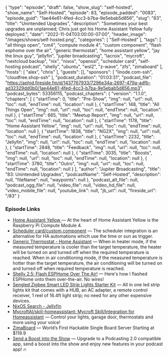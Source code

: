 {
  "type": "episode",
  "draft": false,
  "show_slug": "self-hosted",
  "show_name": "Self-Hosted",
  "episode": 83,
  "episode_padded": "0083",
  "episode_guid": "1ae44e61-4fed-4cc3-b7ba-9e5ebab5d856",
  "slug": "83",
  "title": "Unintended Upgrades",
  "description": "Sometimes your best upgrades are unplanned;  Chris just got his Home Assistant Yellow fully deployed.",
  "date": "2022-11-04T03:00:00-07:00",
  "header_image": "/images/shows/self-hosted.png",
  "categories": [
    "Self-Hosted"
  ],
  "tags": [
    "all things open",
    "cm4",
    "compute module 4",
    "custom component",
    "flash esphome over the air",
    "generic thermostat",
    "home assistant yellow",
    "jay the linux guy",
    "jellyfin",
    "jupiter broadcasting",
    "lacroix",
    "mycroft",
    "nextcloud backup",
    "nix",
    "nixos",
    "openssl",
    "scheduler card",
    "self-hosting podcast",
    "shelly",
    "ubuntu",
    "wsl2",
    "z-wave",
    "zfs",
    "zimaboard"
  ],
  "hosts": [
    "alex",
    "chris"
  ],
  "guests": [],
  "sponsors": [
    "linode.com-ssh",
    "cloudfree.shop-ssh"
  ],
  "podcast_duration": "01:03:31",
  "podcast_file": "https://aphid.fireside.fm/d/1437767933/7296e34a-2697-479a-adfb-ad32329dd0b0/1ae44e61-4fed-4cc3-b7ba-9e5ebab5d856.mp3",
  "podcast_bytes": 53356115,
  "podcast_chapters": {
    "version": "1.1.0",
    "chapters": [
      {
        "startTime": 0,
        "title": "Pre-Show",
        "img": null,
        "url": null,
        "toc": null,
        "endTime": null,
        "location": null
      },
      {
        "startTime": 148,
        "title": "All Things Open",
        "img": null,
        "url": null,
        "toc": null,
        "endTime": null,
        "location": null
      },
      {
        "startTime": 665,
        "title": "Meetup Report",
        "img": null,
        "url": null,
        "toc": null,
        "endTime": null,
        "location": null
      },
      {
        "startTime": 1178,
        "title": "Home Assistant Yellow",
        "img": null,
        "url": null,
        "toc": null,
        "endTime": null,
        "location": null
      },
      {
        "startTime": 1838,
        "title": "NG2X",
        "img": null,
        "url": null,
        "toc": null,
        "endTime": null,
        "location": null
      },
      {
        "startTime": 2232,
        "title": "Jellyfin",
        "img": null,
        "url": null,
        "toc": null,
        "endTime": null,
        "location": null
      },
      {
        "startTime": 2848,
        "title": "Feedback",
        "img": null,
        "url": null,
        "toc": null,
        "endTime": null,
        "location": null
      },
      {
        "startTime": 3035,
        "title": "Boosts",
        "img": null,
        "url": null,
        "toc": null,
        "endTime": null,
        "location": null
      },
      {
        "startTime": 3780,
        "title": "Outro",
        "img": null,
        "url": null,
        "toc": null,
        "endTime": null,
        "location": null
      }
    ],
    "author": "Jupiter Broadcasting",
    "title": "83: Unintended Upgrades",
    "podcastName": "Self-Hosted",
    "description": null,
    "fileName": null,
    "waypoints": null
  },
  "podcast_alt_file": null,
  "podcast_ogg_file": null,
  "video_file": null,
  "video_hd_file": null,
  "video_mobile_file": null,
  "youtube_link": null,
  "jb_url": null,
  "fireside_url": "/83"
}


### Episode Links

  * [Home Assistant Yellow ](https://www.crowdsupply.com/nabu-casa/home-assistant-yellow "Home Assistant Yellow ") — At the heart of Home Assistant Yellow is the Raspberry Pi Compute Module 4.
  * [Scheduler card/custom component](https://community.home-assistant.io/t/scheduler-card-custom-component/217458 "Scheduler card/custom component") — The scheduler integration is an alternative for HA automations which use the time or sun as trigger. 
  * [Generic Thermostat - Home Assistant](https://www.home-assistant.io/integrations/generic_thermostat/ "Generic Thermostat - Home Assistant") — When in heater mode, if the measured temperature is cooler than the target temperature, the heater will be turned on and turned off when the required temperature is reached. When in air conditioning mode, if the measured temperature is hotter than the target temperature, the air conditioning will be turned on and turned off when required temperature is reached. 
  * [Shelly 2.5: Flash ESPHome Over The Air!](https://savjee.be/blog/shelly-2.5-flash-esphome-over-the-air/ "Shelly 2.5: Flash ESPHome Over The Air!") — Here's how I flashed ESPHome onto them over-the-air. No wires!
  * [Sengled Zigbee Smart LED Strip Lights Starter Kit](https://www.amazon.com/dp/B08F1PDNFV "Sengled Zigbee Smart LED Strip Lights Starter Kit") — All in one led strip lights kit that comes with a HUB, an AC adapter, a remote control receiver, 1 reel of 16.4ft light strip; no need for any other expensive devices. 
  * [NixOS Search - Jellyfin](https://search.nixos.org/packages?channel=22.05&from=0&size=50&sort=relevance&type=packages&query=Jellyfin "NixOS Search - Jellyfin")
  * [MycroftAI/skill-homeassistant: Mycroft Skill/Integration for Homeassistant](https://github.com/MycroftAI/skill-homeassistant "MycroftAI/skill-homeassistant: Mycroft Skill/Integration for Homeassistant") — Control your lights, garage door, thermostats and more using your voice!
  * [ZimaBoard](https://www.zimaboard.com/ "ZimaBoard") — World’s First Hackable Single Board Server Starting at $119.9
  * [Send a Boost into the Show](https://podcastindex.org/apps?appTypes=app&elements=Value "Send a Boost into the Show") — Upgrade to a Podcasting 2.0 compatible app, send a boost into the show and enjoy new features in your podcast app! 🔥


